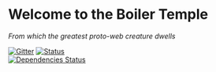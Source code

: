 # Welcome to the Boiler Temple
*From which the greatest proto-web creature dwells*

[![Gitter](https://img.shields.io/badge/gitter-join%20chat%20%E2%86%92-brightgreen.svg
)](https://gitter.im/smokeyblues/BoilerTemple "Gitter chat")
[![Status](https://travis-ci.org/smokeyblues/BoilerTemple.svg?branch=master)](https://travis-ci.org/smokeyblues/BoilerTemple)  
[![Dependencies Status](https://david-dm.org/smokeyblues/BoilerTemple.svg)](https://david-dm.org/smokeyblues/BoilerTemple)